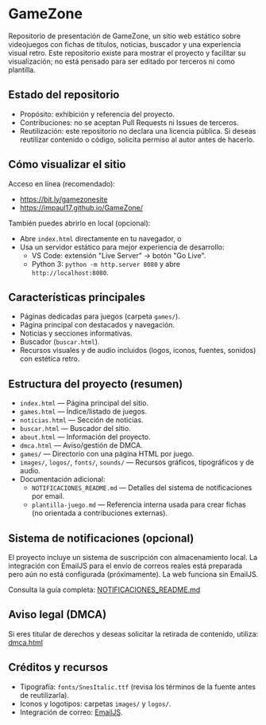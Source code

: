 # GameZone

Repositorio de presentación de GameZone, un sitio web estático sobre videojuegos con fichas de títulos, noticias, buscador y una experiencia visual retro. Este repositorio existe para mostrar el proyecto y facilitar su visualización; no está pensado para ser editado por terceros ni como plantilla.


## Estado del repositorio

- Propósito: exhibición y referencia del proyecto.
- Contribuciones: no se aceptan Pull Requests ni Issues de terceros.
- Reutilización: este repositorio no declara una licencia pública. Si deseas reutilizar contenido o código, solicita permiso al autor antes de hacerlo.


## Cómo visualizar el sitio

Acceso en línea (recomendado):

- https://bit.ly/gamezonesite
- https://impaul17.github.io/GameZone/

También puedes abrirlo en local (opcional):
- Abre `index.html` directamente en tu navegador, o
- Usa un servidor estático para mejor experiencia de desarrollo:
  - VS Code: extensión "Live Server" → botón "Go Live".
  - Python 3: `python -m http.server 8080` y abre `http://localhost:8080`.


## Características principales

- Páginas dedicadas para juegos (carpeta `games/`).
- Página principal con destacados y navegación.
- Noticias y secciones informativas.
- Buscador (`buscar.html`).
- Recursos visuales y de audio incluidos (logos, iconos, fuentes, sonidos) con estética retro.


## Estructura del proyecto (resumen)

- `index.html` — Página principal del sitio.
- `games.html` — Índice/listado de juegos.
- `noticias.html` — Sección de noticias.
- `buscar.html` — Buscador del sitio.
- `about.html` — Información del proyecto.
- `dmca.html` — Aviso/gestión de DMCA.
- `games/` — Directorio con una página HTML por juego.
- `images/`, `logos/`, `fonts/`, `sounds/` — Recursos gráficos, tipográficos y de audio.
- Documentación adicional:
  - `NOTIFICACIONES_README.md` — Detalles del sistema de notificaciones por email.
  - `plantilla-juego.md` — Referencia interna usada para crear fichas (no orientada a contribuciones externas).


## Sistema de notificaciones (opcional)

El proyecto incluye un sistema de suscripción con almacenamiento local. La integración con EmailJS para el envío de correos reales está preparada pero aún no está configurada (próximamente). La web funciona sin EmailJS.

Consulta la guía completa: [NOTIFICACIONES_README.md](./NOTIFICACIONES_README.md)


## Aviso legal (DMCA)

Si eres titular de derechos y deseas solicitar la retirada de contenido, utiliza: [dmca.html](./dmca.html)


## Créditos y recursos

- Tipografía: `fonts/SnesItalic.ttf` (revisa los términos de la fuente antes de reutilizarla).
- Iconos y logotipos: carpetas `images/` y `logos/`.
- Integración de correo: [EmailJS](https://www.emailjs.com/).
